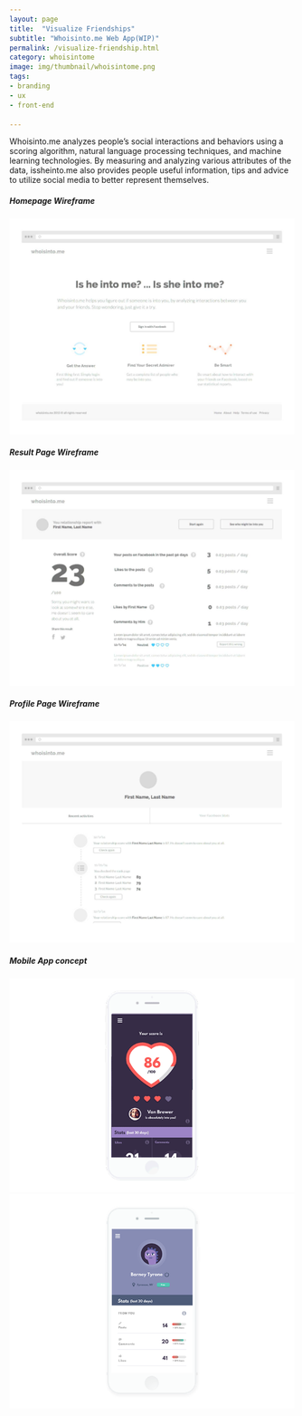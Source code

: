 ```yaml
---
layout: page
title:  "Visualize Friendships"
subtitle: "Whoisinto.me Web App(WIP)"
permalink: /visualize-friendship.html
category: whoisintome
image: img/thumbnail/whoisintome.png
tags: 
- branding
- ux
- front-end

---
```

Whoisinto.me analyzes people’s social interactions and behaviors using a scoring algorithm, natural language processing techniques, and machine learning technologies. By measuring and analyzing various attributes of the data, issheinto.me also provides people useful information, tips and advice to utilize social media to better represent themselves.

		
<h5>Homepage Wireframe</h5>
<img src="img/whoisintome/homepage.jpg">

<h5>Result Page Wireframe</h5>
<img src="img/whoisintome/resultpage.jpg">

<h5>Profile Page Wireframe</h5>
<img src="img/whoisintome/profilepage.jpg">

<h5>Mobile App concept</h5>
<img src="img/whoisintome/whoisintome1.gif">
<img src="img/whoisintome/profile.png">

